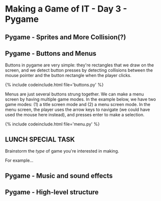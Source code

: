 # Making a Game of IT - Day 3 - Pygame

## Pygame - Sprites and More Collision(?)

## Pygame - Buttons and Menus

Buttons in pygame are very simple: they're rectangles that we draw on the screen, and we detect button presses by detecting collisions between the mouse pointer and the button rectangle when the player clicks.

{% include codeinclude.html file='buttons.py' %}

Menus are just several buttons strung together. We can make a menu screen by
having multiple game modes. In the example below, we have two game modes:
(1) a title screen mode and (2) a menu screen mode. In the menu screen, the
player uses the arrow keys to navigate (we could have used the mouse here
instead), and presses enter to make a selection.

{% include codeinclude.html file='menu.py' %}

## LUNCH SPECIAL TASK

Brainstorm the _type_ of game you're interested in making.

For example...

## Pygame - Music and sound effects

## Pygame - High-level structure

<!-- {% include codeinclude.html file='block_catchy.py' %} -->

